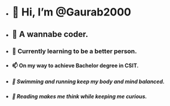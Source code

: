 - # 👋 Hi, I’m @Gaurab2000
- ## 👀 A wannabe coder.
- ### 🌱 Currently learning to be a better person.
- #### 📫 On my way to achieve Bachelor degree in CSIT.
- ##### 🏃 Swimming and running keep my body and mind balanced.
- ##### 📖 Reading makes me think while keeping me curious.
